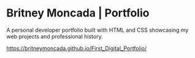 # Britney Moncada | Portfolio

A personal developer portfolio built with HTML and CSS showcasing my web projects and professional history.

https://britneymoncada.github.io/First_Digital_Portfolio/
